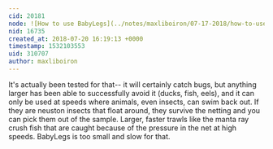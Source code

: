 ```yaml
---
cid: 20181
node: ![How to use BabyLegs](../notes/maxliboiron/07-17-2018/how-to-use-babylegs)
nid: 16735
created_at: 2018-07-20 16:19:13 +0000
timestamp: 1532103553
uid: 310707
author: maxliboiron
---
```


It's actually been tested for that-- it will certainly catch bugs, but anything larger has been able to successfully avoid it (ducks, fish, eels), and it can only be used at speeds where animals, even insects, can swim back out. If they are neuston insects that float around, they survive the netting and you can pick them out of the sample. 
Larger, faster trawls like the manta ray crush fish that are caught because of the pressure in the net at high speeds. BabyLegs is too small and slow for that. 